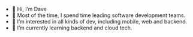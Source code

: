 - 👋 Hi, I’m Dave
- 🤜 Most of the time, I spend time leading software development teams.
- 👀 I’m interested in all kinds of dev, including mobile, web and backend.  
- 🌱 I’m currently learning backend and cloud tech.  

<!---
proskd/proskd is a ✨ special ✨ repository because its `README.md` (this file) appears on your GitHub profile.
You can click the Preview link to take a look at your changes.
--->
